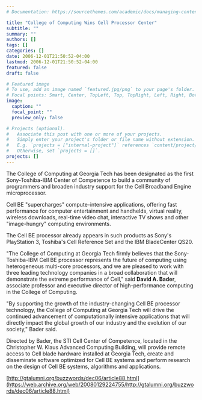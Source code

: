 ```yaml
---
# Documentation: https://sourcethemes.com/academic/docs/managing-content/

title: "College of Computing Wins Cell Processor Center"
subtitle: ""
summary: ""
authors: []
tags: []
categories: []
date: 2006-12-01T21:50:52-04:00
lastmod: 2006-12-01T21:50:52-04:00
featured: false
draft: false

# Featured image
# To use, add an image named `featured.jpg/png` to your page's folder.
# Focal points: Smart, Center, TopLeft, Top, TopRight, Left, Right, BottomLeft, Bottom, BottomRight.
image:
  caption: ""
  focal_point: ""
  preview_only: false

# Projects (optional).
#   Associate this post with one or more of your projects.
#   Simply enter your project's folder or file name without extension.
#   E.g. `projects = ["internal-project"]` references `content/project/deep-learning/index.md`.
#   Otherwise, set `projects = []`.
projects: []
---
```


The College of Computing at Georgia Tech has been designated as the first Sony-Toshiba-IBM Center of Competence to build a community of programmers and broaden industry support for the Cell Broadband Engine microprocessor.

Cell BE "supercharges" compute-intensive applications, offering fast performance for computer entertainment and handhelds, virtual reality, wireless downloads, real-time video chat, interactive TV shows and other "image-hungry" computing environments.

The Cell BE processor already appears in such products as Sony's PlayStation 3, Toshiba's Cell Reference Set and the IBM BladeCenter QS20.

"The College of Computing at Georgia Tech firmly believes that the Sony-Toshiba-IBM Cell BE processor represents the future of computing using heterogeneous multi-core processors, and we are pleased to work with three leading technology companies in a broad collaboration that will demonstrate the extreme performance of Cell," said **David A. Bader**, associate professor and executive director of high-performance computing in the College of Computing.

"By supporting the growth of the industry-changing Cell BE processor technology, the College of Computing at Georgia Tech will drive the continued advancement of computationally intensive applications that will directly impact the global growth of our industry and the evolution of our society," Bader said.

Directed by Bader, the STI Cell Center of Competence, located in the Christopher W. Klaus Advanced Computing Building, will provide remote access to Cell blade hardware installed at Georgia Tech, create and disseminate software optimized for Cell BE systems and perform research on the design of Cell BE systems, algorithms and applications.

[http://gtalumni.org/buzzwords/dec06/article88.html](https://web.archive.org/web/20080129224755/http://gtalumni.org/buzzwords/dec06/article88.html)
